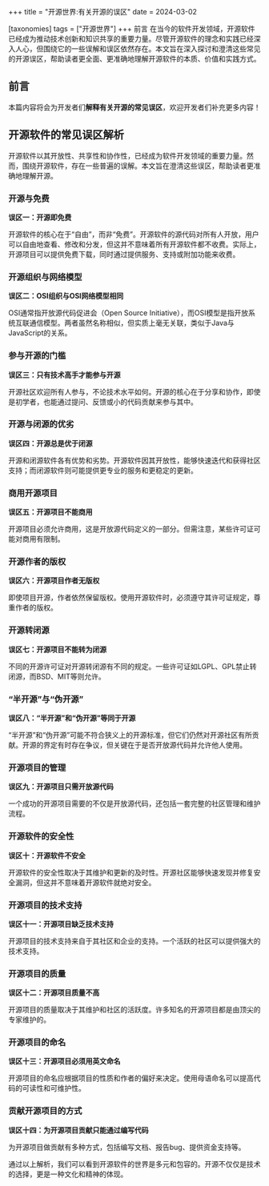 +++
title = "开源世界:有关开源的误区"
date = 2024-03-02

[taxonomies]
tags = ["开源世界"]
+++
前言 在当今的软件开发领域，开源软件已经成为推动技术创新和知识共享的重要力量。尽管开源软件的理念和实践已经深入人心，但围绕它的一些误解和误区依然存在。本文旨在深入探讨和澄清这些常见的开源误区，帮助读者更全面、更准确地理解开源软件的本质、价值和实践方式。

<!-- more -->
## 前言

本篇内容将会为开发者们**解释有关开源的常见误区**，欢迎开发者们补充更多内容！

## 开源软件的常见误区解析

开源软件以其开放性、共享性和协作性，已经成为软件开发领域的重要力量。然而，围绕开源软件，存在一些普遍的误解。本文旨在澄清这些误区，帮助读者更准确地理解开源。

### 开源与免费

**误区一：开源即免费**

开源软件的核心在于“自由”，而非“免费”。开源软件的源代码对所有人开放，用户可以自由地查看、修改和分发，但这并不意味着所有开源软件都不收费。实际上，开源项目可以提供免费下载，同时通过提供服务、支持或附加功能来收费。

### 开源组织与网络模型

**误区二：OSI组织与OSI网络模型相同**

OSI通常指开放源代码促进会（Open Source Initiative），而OSI模型是指开放系统互联通信模型。两者虽然名称相似，但实质上毫无关联，类似于Java与JavaScript的关系。

### 参与开源的门槛

**误区三：只有技术高手才能参与开源**

开源社区欢迎所有人参与，不论技术水平如何。开源的核心在于分享和协作，即使是初学者，也能通过提问、反馈或小的代码贡献来参与其中。

### 开源与闭源的优劣

**误区四：开源总是优于闭源**

开源和闭源软件各有优势和劣势。开源软件因其开放性，能够快速迭代和获得社区支持；而闭源软件则可能提供更专业的服务和更稳定的更新。

### 商用开源项目

**误区五：开源项目不能商用**

开源项目必须允许商用，这是开放源代码定义的一部分。但需注意，某些许可证可能对商用有限制。

### 开源作者的版权

**误区六：开源项目作者无版权**

即使项目开源，作者依然保留版权。使用开源软件时，必须遵守其许可证规定，尊重作者的版权。

### 开源转闭源

**误区七：开源项目不能转为闭源**

不同的开源许可证对开源转闭源有不同的规定。一些许可证如LGPL、GPL禁止转闭源，而BSD、MIT等则允许。

### “半开源”与“伪开源”

**误区八：“半开源”和“伪开源”等同于开源**

“半开源”和“伪开源”可能不符合狭义上的开源标准，但它们仍然对开源社区有所贡献。开源的界定有时存在争议，但关键在于是否开放源代码并允许他人使用。

### 开源项目的管理

**误区九：开源项目只需开放源代码**

一个成功的开源项目需要的不仅是开放源代码，还包括一套完整的社区管理和维护流程。

### 开源软件的安全性

**误区十：开源软件不安全**

开源软件的安全性取决于其维护和更新的及时性。开源社区能够快速发现并修复安全漏洞，但这并不意味着开源软件就绝对安全。

### 开源项目的技术支持

**误区十一：开源项目缺乏技术支持**

开源项目的技术支持来自于其社区和企业的支持。一个活跃的社区可以提供强大的技术支持。

### 开源项目的质量

**误区十二：开源项目质量不高**

开源项目的质量取决于其维护和社区的活跃度。许多知名的开源项目都是由顶尖的专家维护的。

### 开源项目的命名

**误区十三：开源项目必须用英文命名**

开源项目的命名应根据项目的性质和作者的偏好来决定。使用母语命名可以提高代码的可读性和可维护性。

### 贡献开源项目的方式

**误区十四：为开源项目贡献只能通过编写代码**

为开源项目做贡献有多种方式，包括编写文档、报告bug、提供资金支持等。

通过以上解析，我们可以看到开源软件的世界是多元和包容的。开源不仅仅是技术的选择，更是一种文化和精神的体现。